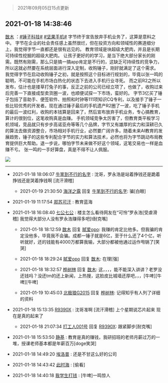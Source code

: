 > 2021年09月05日15点更新
<link rel="stylesheet" href="https://cdn.jsdelivr.net/gh/taotie6/sampleJSON@main/css/photo_show.css">


 ## 2021-01-18 14:38:46 

 [㪚木](https://www.coolapk.com/feed/24282326?shareKey=ZGU5ZjA1Mjg0YmQ1NjEzMTc3YjA~) ：<a class="feed-link-tag" href="/t/锤子科技?type=0">#锤子科技#</a> <a class="feed-link-tag" href="/t/坚果手机?type=0">#坚果手机#</a>
字节终于宣告放弃手机业务了，这算是意料之中。
字节在企业的社会责任感上虽然很烂，但在投资方向和领域性的赛道细分上，我觉得字节一直都还是很有远见的。
教育领域是块超级大肥肉，并且是长期可持续性挖掘的超级大肥肉。
让孩子更好的的学习<!--break-->，是当下绝大部分家长的刚需。既然有刚需，那么只是搞一搞app肯定是不行的，这缺乏可持续性的竞争力，所以这就必然要在系统层面进行深入定制，收购锤子，刚好就满足了这个需求。
我觉得字节在启动收购锤子之初，就是按照这个目标进行规划的，毕竟以张一鸣的聪明，不可能在手机市场白热化的状态下去进入手机行业寻死。
而之前R2之所以发布，估计也是搂草打兔子的事，反正之前的公司已经立项了，也做了，收购过来后完善一下直接成型卖货圈一波，也顺便试探一下市场，蛮好的。
字节3亿买了锤子包括了音助手、便签软件、拍照和时钟等111项知识CQ专利，以及接手了锤子一些比较优秀的开发者。现在通过锤子最后的手机遗产R2圈了一波，吃了锤子手机的最后一波红利，收购的本钱算是回来了，然后宣布放弃手机业务，专心搞教育，算计的很到位，这笔收购真是血赚。
手机领域竞争太厉害了，但教育类平板学习机领域，竞品就只有步步高诺亚舟等等几个品牌，字节又有雄厚的实力和深耕已久的算法去做资源整合，市场相对手机行业，必然要广阔许多。随着未来AI教育的发展趋势，锤子的这些专利配合字节的实力和算法技术，必然也将为字节跳动布局教育提供巨大帮助。退一步说，哪怕字节未来做不好这个领域，这笔交易也一样是血赚不亏。
张一鸣的一手好算盘，真是不得不让人佩服。 

<div class="album">
<img class="img-item" src="http://image.coolapk.com/feed/2020/0606/14/1081091_5f842319_5639_0655@300x300.gif" />
</div>

 ------- 

- 2021-01-18 18:06:07 [牛笔到不行的名字](uid=2374460) : 沈哥，罗永浩是站着挣钱还是跪着挣钱还是哭着挣钱啊 [流汗滑稽] 

    - 2021-01-19 21:30:50 [海洋之露](uid=1111949) 回复 [牛笔到不行的名字](uid=2374460): 骗[白眼] 

- 2021-01-19 11:17:54 [郑苏可汗](uid=678781) : 教育蓝海 

- 2021-01-18 16:08:40 [七公七公](uid=1763604) : 楼主怎么看待网友在“可怜”罗永浩[受虐滑稽]
我觉得大部分人没有罗永浩赚得多吧[t耐克嘴] 

    - 2021-01-18 18:12:59 [㪚木](uid=1081091) 回复 [腻爱opo](uid=2148921): 我赚的肯定比他多。但我骗的肯定没他多，毕竟我不会骗。成都一锤子就是6亿，至于什么还了4个亿，听听就好，还的钱能有4000万都算我输，大部分都被他通过运作甩锅了[笑哭] 

    - 2021-01-18 18:29:24 [腻爱opo](uid=2148921) 回复 [㪚木](uid=1081091): 在理[强] 

    - 2021-01-18 18:32:57 [桦树林](uid=1095074) 回复 [㪚木](uid=1081091): 这，，，，能不能深入讲讲？老罗没还钱吗？没还tm的还上新闻，上热搜，这脸皮比城墙还厚吧，，，[牛啤][牛啤][牛啤] 

    - 2021-01-19 10:45:03 [北极狼G2015](uid=1022608) 回复 [桦树林](uid=1095074): 记得知乎有人列了详细的资料 

- 2021-01-18 15:13:35 [R9390X](uid=2536144) : 沈哥准啊 [流汗滑稽] 上个星期说芯片起来 现在是真的起来了 

    - 2021-01-18 21:07:34 [打工人001号](uid=3014918) 回复 [R9390X](uid=2536144): 跟紧脚步[耐克嘴] 

- 2021-01-18 15:53:50 [静基](uid=1353091) : 教育是真的赚钱，我研招班的老师月薪过万的一堆，授课老师基本都是年薪百万[doge笑哭] 

- 2021-01-18 14:49:20 [埃洛普](uid=1191361) : 还是不甘这么好的公司 

- 2021-01-18 14:43:42 [此时海](uid=1716207) : [偷看] 

- 2021-01-18 14:40:18 [我学生打钱](uid=4248233) : [牛啤]一鸣惊人 

